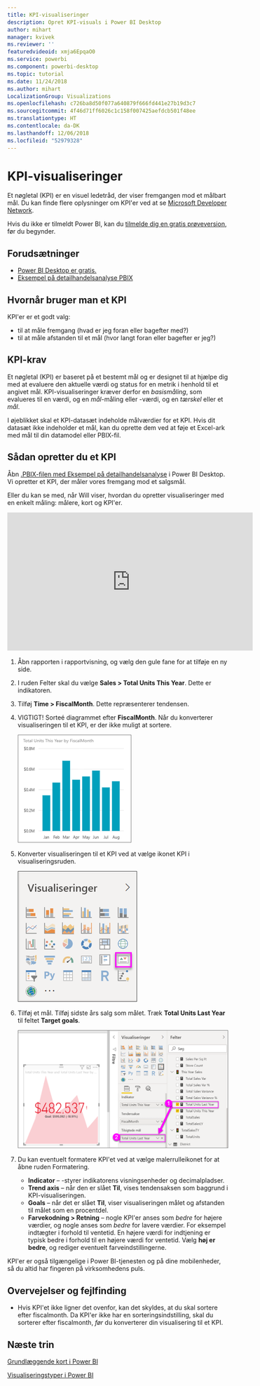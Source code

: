 ```yaml
---
title: KPI-visualiseringer
description: Opret KPI-visuals i Power BI Desktop
author: mihart
manager: kvivek
ms.reviewer: ''
featuredvideoid: xmja6EpqaO0
ms.service: powerbi
ms.component: powerbi-desktop
ms.topic: tutorial
ms.date: 11/24/2018
ms.author: mihart
LocalizationGroup: Visualizations
ms.openlocfilehash: c726ba8d50f077a640879f666fd441e27b19d3c7
ms.sourcegitcommit: 4f46d71ff6026c1c158f007425aefdcb501f48ee
ms.translationtype: HT
ms.contentlocale: da-DK
ms.lasthandoff: 12/06/2018
ms.locfileid: "52979328"
---
```

# <a name="kpi-visuals"></a>KPI-visualiseringer
Et nøgletal (KPI) er en visuel ledetråd, der viser fremgangen mod et målbart mål. Du kan finde flere oplysninger om KPI'er ved at se [Microsoft Developer Network](https://msdn.microsoft.com/library/hh272050).

Hvis du ikke er tilmeldt Power BI, kan du [tilmelde dig en gratis prøveversion](https://app.powerbi.com/signupredirect?pbi_source=web), før du begynder.

## <a name="prerequisites"></a>Forudsætninger
* [Power BI Desktop er gratis.](https://powerbi.microsoft.com/en-us/get-started/)
* [Eksempel på detailhandelsanalyse PBIX](http://download.microsoft.com/download/9/6/D/96DDC2FF-2568-491D-AAFA-AFDD6F763AE3/Retail%20Analysis%20Sample%20PBIX.pbix)

## <a name="when-to-use-a-kpi"></a>Hvornår bruger man et KPI
KPI'er er et godt valg:

* til at måle fremgang (hvad er jeg foran eller bagefter med?)
* til at måle afstanden til et mål (hvor langt foran eller bagefter er jeg?)   

## <a name="kpi-requirements"></a>KPI-krav
Et nøgletal (KPI) er baseret på et bestemt mål og er designet til at hjælpe dig med at evaluere den aktuelle værdi og status for en metrik i henhold til et angivet mål. KPI-visualiseringer kræver derfor en *basismåling*, som evalueres til en værdi, og en *mål*-måling eller -værdi, og en *tærskel* eller et *mål*.

I øjeblikket skal et KPI-datasæt indeholde målværdier for et KPI. Hvis dit datasæt ikke indeholder et mål, kan du oprette dem ved at føje et Excel-ark med mål til din datamodel eller PBIX-fil.


## <a name="how-to-create-a-kpi"></a>Sådan opretter du et KPI
Åbn [.PBIX-filen med Eksempel på detailhandelsanalyse](http://download.microsoft.com/download/9/6/D/96DDC2FF-2568-491D-AAFA-AFDD6F763AE3/Retail%20Analysis%20Sample%20PBIX.pbix) i Power BI Desktop. Vi opretter et KPI, der måler vores fremgang mod et salgsmål.

Eller du kan se med, når Will viser, hvordan du opretter visualiseringer med en enkelt måling: målere, kort og KPI'er.

<iframe width="560" height="315" src="https://www.youtube.com/embed/xmja6EpqaO0?list=PL1N57mwBHtN0JFoKSR0n-tBkUJHeMP2cP" frameborder="0" allowfullscreen></iframe>

1. Åbn rapporten i rapportvisning, og vælg den gule fane for at tilføje en ny side.    
2. I ruden Felter skal du vælge **Sales > Total Units This Year**.  Dette er indikatoren.
3. Tilføj **Time > FiscalMonth**.  Dette repræsenterer tendensen.
4. VIGTIGT! Sorteé diagrammet efter **FiscalMonth**. Når du konverterer visualiseringen til et KPI, er der ikke muligt at sortere.

    ![](media/power-bi-visualization-kpi/power-bi-chart.png)
5. Konverter visualiseringen til et KPI ved at vælge ikonet KPI i visualiseringsruden.
   
    ![](media/power-bi-visualization-kpi/power-bi-kpi-template.png)
6. Tilføj et mål. Tilføj sidste års salg som målet. Træk **Total Units Last Year** til feltet **Target goals**.
   
    ![](media/power-bi-visualization-kpi/power-bi-kpi-done.png)
7. Du kan eventuelt formatere KPI'et ved at vælge malerrulleikonet for at åbne ruden Formatering.
   
   * **Indicator** – -styrer indikatorens visningsenheder og decimalpladser.
   * **Trend axis** – når den er slået **Til**, vises tendensaksen som baggrund i KPI-visualiseringen.  
   * **Goals** – når det er slået **Til**, viser visualiseringen målet og afstanden til målet som en procentdel.
   * **Farvekodning > Retning** – nogle KPI'er anses som *bedre* for højere værdier, og nogle anses som *bedre* for lavere værdier. For eksempel indtægter i forhold til ventetid. En højere værdi for indtjening er typisk bedre i forhold til en højere værdi for ventetid. Vælg **høj er bedre**, og rediger eventuelt farveindstillingerne.


KPI'er er også tilgængelige i Power BI-tjenesten og på dine mobilenheder, så du altid har fingeren på virksomhedens puls.

## <a name="considerations-and-troubleshooting"></a>Overvejelser og fejlfinding
* Hvis KPI'et ikke ligner det ovenfor, kan det skyldes, at du skal sortere efter fiscalmonth. Da KPI'er ikke har en sorteringsindstilling, skal du sorterer efter fiscalmonth, *før* du konverterer din visualisering til et KPI.

## <a name="next-steps"></a>Næste trin

[Grundlæggende kort i Power BI](power-bi-map-tips-and-tricks.md)

[Visualiseringstyper i Power BI](power-bi-visualization-types-for-reports-and-q-and-a.md)